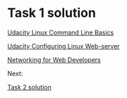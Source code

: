 # Task 1 solution

[Udacity Linux Command Line Basics](Linux_Command_Line_Basics_screenshot.jpg)

[Udacity Configuring Linux Web-server](Configuring_Linux_Web_server_screenshot.jpg)

[Networking for Web Developers](Networking_for_Web_developers_screenshot.jpg)


Next:

[Task 2 solution](https://github.com/AMashoshyna/kottans_web_test/tree/master/task_2)